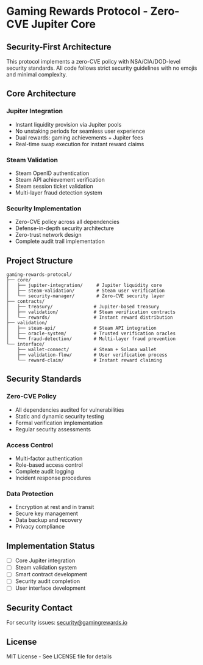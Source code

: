# Gaming Rewards Protocol - Zero-CVE Jupiter Core

## Security-First Architecture

This protocol implements a zero-CVE policy with NSA/CIA/DOD-level security standards. All code follows strict security guidelines with no emojis and minimal complexity.

## Core Architecture

### Jupiter Integration
- Instant liquidity provision via Jupiter pools
- No unstaking periods for seamless user experience
- Dual rewards: gaming achievements + Jupiter fees
- Real-time swap execution for instant reward claims

### Steam Validation
- Steam OpenID authentication
- Steam API achievement verification
- Steam session ticket validation
- Multi-layer fraud detection system

### Security Implementation
- Zero-CVE policy across all dependencies
- Defense-in-depth security architecture
- Zero-trust network design
- Complete audit trail implementation

## Project Structure

```
gaming-rewards-protocol/
├── core/
│   ├── jupiter-integration/     # Jupiter liquidity core
│   ├── steam-validation/        # Steam user verification
│   └── security-manager/        # Zero-CVE security layer
├── contracts/
│   ├── treasury/               # Jupiter-based treasury
│   ├── validation/             # Steam verification contracts
│   └── rewards/                # Instant reward distribution
├── validation/
│   ├── steam-api/              # Steam API integration
│   ├── oracle-system/          # Trusted verification oracles
│   └── fraud-detection/        # Multi-layer fraud prevention
└── interface/
    ├── wallet-connect/         # Steam + Solana wallet
    ├── validation-flow/        # User verification process
    └── reward-claim/           # Instant reward claiming
```

## Security Standards

### Zero-CVE Policy
- All dependencies audited for vulnerabilities
- Static and dynamic security testing
- Formal verification implementation
- Regular security assessments

### Access Control
- Multi-factor authentication
- Role-based access control
- Complete audit logging
- Incident response procedures

### Data Protection
- Encryption at rest and in transit
- Secure key management
- Data backup and recovery
- Privacy compliance

## Implementation Status

- [ ] Core Jupiter integration
- [ ] Steam validation system
- [ ] Smart contract development
- [ ] Security audit completion
- [ ] User interface development

## Security Contact

For security issues: security@gamingrewards.io

## License

MIT License - See LICENSE file for details
